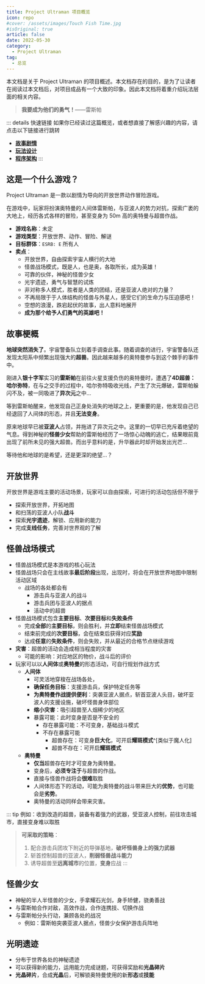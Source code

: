 ```yaml
---
title: Project Ultraman 项目概览
icon: repo
#cover: /assets/images/Touch Fish Time.jpg
#isOriginal: true
article: false
date: 2022-05-30
category:
  - Project Ultraman
tag:
  - 总览
---
```


本文档是关于 Project Ultraman 的项目概述。本文档存在的目的，是为了让读者在阅读过本文档后，对项目成品有一个大致的印象。因此本文档将着重介绍玩法层面的相关内容。

> **我要成为他们的勇气！**——雷斯帕

<!-- more -->

::: details 快速链接
如果你已经读过这篇概览，或者想直接了解感兴趣的内容，请点击以下链接进行跳转
- [<FontIcon icon="read" />**故事剧情** ](story/README.md)
- [<FontIcon icon="creative" />**玩法设计**](design/README.md)
- [<FontIcon icon="class" />**程序架构**](architecture/README.md)
:::
## 这是一个什么游戏？

Project Ultraman 是一款以剧情为导向的开放世界动作冒险游戏。

在游戏中，玩家将扮演奥特曼的人间体雷斯帕，与亚波人的势力对抗，探索广袤的大地上，经历各式各样的冒险，甚至变身为 50m 高的奥特曼与超兽作战。

* **游戏名称**：未定
* **游戏类型**：开放世界、动作、冒险、解谜
* **目标群体**：`ESRB: E` 所有人
* **卖点**：
  * 开放世界，自由探索宇宙人横行的大地 <Badge text="玩法" />
  * 怪兽战场模式，既是人，也是奥，各取所长，成为英雄！<Badge text="玩法" />
  * 可靠的伙伴，神秘的怪兽少女<Badge text="玩法" /> <Badge text="故事" />
  * 光宇遗迹，勇气与智慧的试炼 <Badge text="玩法" />
  * 非对称多人模式，胜者是人类的团结，还是亚波人绝对的力量？<Badge text="玩法" />
  * 不再局限于于人体结构的怪兽与外星人，感受它们的生命力与压迫感吧！<Badge text="美术" />
  * 空想的浪漫，跌宕起伏的故事，出人意料地展开 <Badge text="故事" />
  * **成为那个给予人们勇气的英雄吧！**<Badge text="故事" />

## 故事梗概

**地球突然消失了**。宇宙警备队立刻着手调查此事。随着调查的进行，宇宙警备队还发现太阳系中频繁出现强大的**超兽**。因此越来越多的奥特曼参与到这个棘手的事件中。

刚进入**银十字军**实习的**雷斯帕**在前往火星支援负伤的奥特曼时，遭遇了**4D超兽：哈尔弥特**，在与之交手的过程中，哈尔弥特吸收光线，产生了次元爆破，雷斯帕躲闪不及，被一同吸进了**异次元**之中...

等到雷斯帕醒来，他发现自己正身处消失的地球之上，更重要的是，他发现自己已经退回了人间体的形态，并且**无法变身**。

原来地球早已被**亚波人**占领，并拖进了异次元之中。这里的一切早已充斥着绝望的气息。得到神秘的**怪兽少女**帮助的雷斯帕经历了一场惊心动魄的逃亡，结果眼前竟出现了前所未见的强大超兽。而出乎意料的是，升华器此时却开始发出光芒...

等待他和地球的是希望，还是更深的绝望...？

## 开放世界

开放世界是游戏主要的活动场景，玩家可以自由探索，可进行的活动包括但不限于

* 探索开放世界，开拓地图
* 和扫荡的亚波人小队**战斗**
* 探索**光宇遗迹**，解锁、应用新的能力
* 完成**支线任务**，完善对世界观的了解

## 怪兽战场模式

* 怪兽战场模式是本游戏的核心玩法
* 怪兽战场只会在主线故事**最后阶段**出现，出现时，将会在开放世界地图中限制活动区域
  * 战场的各处都会有
    * 游击兵与亚波人的战斗
    * 游击兵团与亚波人的据点
    * 活动中的超兽
* 怪兽战场模式包含**主要目标**、**次要目标**和**失败条件**
  * 完成**全部**的**主要目标**，则会胜利，并**立即**结束怪兽战场模式
  * 结束前完成的**次要目标**，会在结束后获得对应**奖励**
  * 达成**任意**的**失败条件**，则会失败，并从最近的合格节点继续游戏
* **灾害**：超兽的活动会造成相当程度的灾害
  * 可能的影响：对应地区的物价，战斗后的评价
* 玩家可以以**人间体**或**奥特曼**的形态活动，可自行规划作战方式
  * **人间体**
    * 可灵活地穿梭在战场各处，
    * **确保任务目标**：支援游击兵，保护特定任务等
    * **为奥特曼作战提供便利**：突袭亚波人据点，斩首亚波人头目，破坏亚波人的支援设施，破坏怪兽身体部位
    * **缩小灾害**：吸引超兽至人烟稀少的地区
    * 暴露可能：此时变身是否是不安全的
      * 存在暴露可能：不可变身，基础战斗模式
      * 不存在暴露可能
        * 超兽存在：可变身**巨大化**，可开启**耀斑模式**^[类似于魔人化]
        * 超兽不存在：可开启**耀斑模式**
  * **奥特曼**
    * **仅当**超兽存在时才可变身为奥特曼。
    * 变身后，**必须专注于**与超兽的作战。
    * 直接与怪兽作战将会**很难**取胜
    * 人间体形态下的活动，可能为奥特曼的战斗带来巨大的**优势**，也可能会是**劣势**。
    * 奥特曼的活动同样会带来灾害。

::: tip
例如：收到改造的超兽，装备有着强力的武器，受亚波人控制，前往攻击城市，直接变身难以取胜
> **可采取的策略**：
> 1. 配合游击兵团攻下附近的导弹基地，**破坏怪兽身上的强力武器**
> 2. 斩首控制超兽的亚波人，**削弱怪兽战斗能力**
> 3. 诱导超兽至**远离城市**的位置，**变身**应战
:::

## 怪兽少女

* 神秘的半人半怪兽的少女，手拿耀石光剑，身手矫健，骁勇善战
* 与雷斯帕合作对敌，高效作战，合作连携技、切换作战
* 与雷斯帕分头行动，兼顾各处的战况
  * 例如：雷斯帕突袭亚波人据点，怪兽少女保护游击兵阵地

## 光明遗迹
* 分布于世界各处的神秘遗迹
* 可以获得新的能力，运用能力完成谜题，可获得奖励和**光晶碎片**
* **光晶碎片**，合成**光晶**后，可解锁奥特曼使用的新**形态**或**技能**


